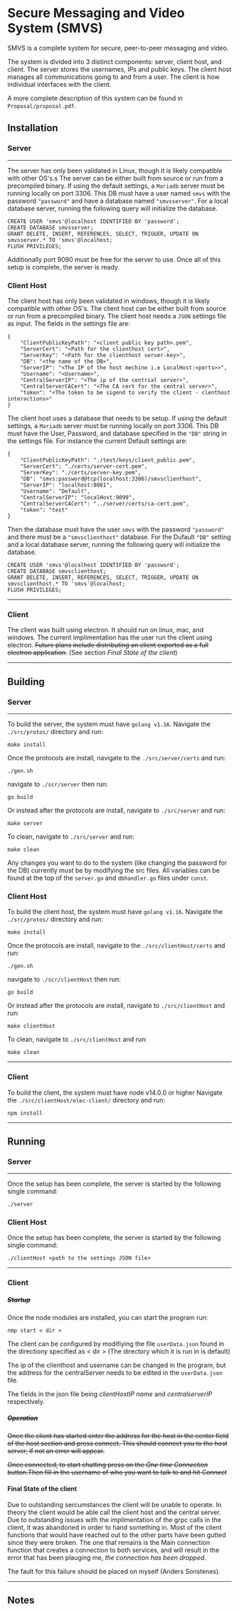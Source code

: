 # Secure Messaging and Video System (SMVS)

SMVS is a complete system for secure, peer-to-peer messaging and video.

The system is divided into 3 distinct components: server, client host, and client.
The server stores the usernames, IPs and public keys.
The client host manages all communications going to and from a user.
The client is how individual interfaces with the client.

A more complete description of this system can be found in `Proposal/proposal.pdf`. 

## Installation

### Server

---

The server has only been validated in Linux, though it is likely compatible with other OS's.s
The server can be either built from source or run from a precompiled binary.
If using the default settings, a `Mariadb` server must be running locally on port 3306. 
This DB must have a user named `smvs` with the password `"password"` and have a database named `"smvsserver"`.
For a local database server, running the following query will initialize the database.
```
CREATE USER 'smvs'@localhost IDENTIFIED BY 'password';
CREATE DATABASE smvsserver;
GRANT DELETE, INSERT, REFERENCES, SELECT, TRIGGER, UPDATE ON smvsserver.* TO 'smvs'@localhost;
FLUSH PRIVILEGES;
```
Additionally port 9090 must be free for the server to use.
Once all of this setup is complete, the server is ready.

### Client Host
The client host has only been validated in windows, though it is likely compatible with other OS's.
The client host can be either built from source or run from a precompiled binary.
The client host needs a `JSON` settings file as input. The fields in the settings file are:
```
{
	"ClientPublicKeyPath": "<client public key path>.pem",
	"ServerCert": "<Path for the clienthost cert>",
	"ServerKey": "<Path for the clienthost server-key>",
	"DB": "<the name of the DB>",
	"ServerIP": "<The IP of the host mechine i.e LocalHost:<ports>>",
	"Username": "<Username>",
	"CentralServerIP": "<The ip of the centrial server>",
	"CentralServerCACert": "<The CA cert for the central server>",
	"token": "<The token to be sigend to verify the client - clenthost interactions>"
}
```

The client host uses a database that needs to be setup.
If using the default settings, a `Mariadb` server must be running locally on port 3306. 
This DB must have the User, Password, and database specified in the `"DB"` string in the settings file.
For instance the current Default settings are:
```
{
	"ClientPublicKeyPath": "./test/keys/client_public.pem",
	"ServerCert": "./certs/server-cert.pem",
	"ServerKey": "./certs/server-key.pem",
	"DB": "smvs:password@tcp(localhost:3306)/smvsclienthost",
	"ServerIP": "localhost:8081",
	"Username": "Default",
	"CentralServerIP": "localHost:9090",
	"CentralServerCACert": "../server/certs/ca-cert.pem",
	"token": "test"
}
```
Then the database must have the user `smvs` with the password `"password"` and there must be a `"smvsclienthost"` database.
For the Dufault `"DB"` setting and a local database server, running the following query will initialize the database.
```
CREATE USER 'smvs'@localhost IDENTIFIED BY 'password';
CREATE DATABASE smvsclienthost;
GRANT DELETE, INSERT, REFERENCES, SELECT, TRIGGER, UPDATE ON smvsclienthost.* TO 'smvs'@localhost;
FLUSH PRIVILEGES;
```
---

### Client

The client was built using electron. It should run on linux, mac, and windows. The current implimentation has the user 
run the client using electron. ~~Future plans include distributing an client exported as a full electron application.~~
(See section *Final State of the client*)

---

## Building

### Server

---

To build the server, the system must have `golang v1.16`.
Navigate the `./src/protos/` directory and run:

```
make install
```

Once the protocols are install, navigate to the `./src/server/certs` and run:

```
./gen.sh
```
navigate to `./scr/server` then run:
```
go build
```

Or instead after the protocols are install, navigate to `./src/server` and run:
```
make server
```

To clean, navigate to `./src/server` and run:
```
make clean
```

Any changes you want to do to the system (like changing the password for the DB) currently must be by modifying the src files. 
All variables can be found at the top of the `server.go` and `dbhandler.go` files under `const`.

### Client Host
To build the client host, the system must have `golang v1.16`.
Navigate the `./src/protos/` directory and run:

```
make install
```

Once the protocols are install, navigate to the `./src/clientHost/certs` and run:

```
./gen.sh
```
navigate to `./scr/clientHost` then run:
```
go build
```

Or instead after the protocols are install, navigate to `./src/clientHost` and run:
```
make clientHost
```

To clean, navigate to `./src/clientHost` and run:
```
make clean
```


---

### Client


To build the client, the system must have node v14.0.0 or higher
Navigate the `./src/clientHost/elec-client/` directory and run:

```
npm install
```

---

## Running

### Server

---
Once the setup has been complete, the server is started by the following single command:
```
./server
```

### Client Host
Once the setup has been complete, the server is started by the following single command:
```
./clientHost <path to the settings JSON file>
```

---

### Client

##### ~~Startup~~

Once the node modules are installed, you can start the program run:
```
nmp start < dir >
```
The client can be configured by modifiying the file `userData.json` found in the directiony specified as < dir > (The directory which it is run in is default)

The ip of the clienthost and username can be changed in the program, but the address for the centralServer needs to be edited in the `userData.json` file.

The fields in the json file being *clientHostIP* *name* and *centralserverIP* respectively. 


##### ~~Operation~~

~~Once the client has started enter the address for the host in the center field of the host section and press connect. This should connect you to the host server, if not an error will appear.~~

~~Once connected, to start chatting press on the  *One time Connection* button.Then fill in the username of who you want to talk to and hit *Connect*~~

#### Final State of the client
Due to outstanding sercumstances the client will be unable to operate. In theory the client would be able call the client host and the central server.
Due to outstanding issues with the implimentation of the grpc calls in the client, it was abandoned in order to hand something in.  Most of the client functions that would have reached out to the other parts have been gutted since they were broken. The one that remains is the Main connection function that creates a connection to both services, and will result in the error that has been plauging me, *the connection has been dropped*.

The fault for this failure should be placed on myself (Anders Sonstenes).


---

## Notes
